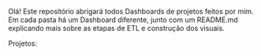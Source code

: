 Olá! Este repositório abrigará todos Dashboards de projetos feitos por mim. Em cada pasta há um Dashboard diferente, junto com um README.md explicando mais sobre as etapas de ETL e construção dos visuais.

Projetos:
